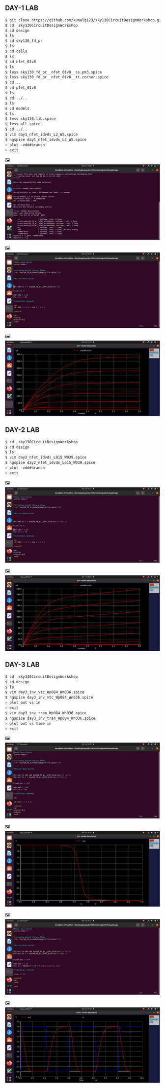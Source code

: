 ## DAY-1 LAB
```bash
$ git clone https://github.com/kunalg123/sky130CircuitDesignWorkshop.git
$ cd  sky130CircuitDesignWorkshop
$ cd design
$ ls
$ cd sky130_fd_pr
$ ls 
$ cd cells
$ ls 
$ cd nfet_01v8
$ ls
$ less sky130_fd_pr__nfet_01v8__ss.pm3.spice
$ less sky130_fd_pr__nfet_01v8__tt.corner.spice
$ cd ..
$ cd pfet_01v8
$ ls
$ cd ../..
$ ls
$ cd models
$ ls
$ less sky130.lib.spice 
$ less all.spice
$ cd ../..
$ vim day1_nfet_idvds_L2_W5.spice
$ ngspice day1_nfet_idvds_L2_W5.spice
> plot -vdd#branch
> exit
```
🖼️
![ngspice](https://github.com/khajamufaqqamuddin-pixel/KMU-From-RTL-to-Reality/blob/main/Week-4/Lab/ngspice.jpeg)


🖼️
![vim day1](https://github.com/khajamufaqqamuddin-pixel/KMU-From-RTL-to-Reality/blob/main/Week-4/Lab/vim%20day1.png)


🖼️
![day1 nfet idvds op](https://github.com/khajamufaqqamuddin-pixel/KMU-From-RTL-to-Reality/blob/main/Week-4/Lab/day1%20nfet%20idvds%20op.jpeg)






## DAY-2 LAB
```bash
$ cd  sky130CircuitDesignWorkshop
$ cd design
$ ls
$ vim day2_nfet_idvds_L015_W039.spice
$ ngspice day2_nfet_idvds_L015_W039.spice
> plot -vdd#branch
> exit
```
🖼️
![vim day2](https://github.com/khajamufaqqamuddin-pixel/KMU-From-RTL-to-Reality/blob/main/Week-4/Lab/vim%20day2.png)



🖼️
![day2 nfet idvds](https://github.com/khajamufaqqamuddin-pixel/KMU-From-RTL-to-Reality/blob/main/Week-4/Lab/day2%20nfet%20idvds.jpeg)








## DAY-3 LAB
```bash
$ cd  sky130CircuitDesignWorkshop
$ cd design
$ ls
$ vim day3_inv_vtc_Wp084_Wn036.spice
$ ngspice day3_inv_vtc_Wp084_Wn036.spice
> plot out vs in
> exit	
$ vim day3_inv_tran_Wp084_Wn036.spice 
$ ngspice day3_inv_tran_Wp084_Wn036.spice 
> plot out vs time in
> exit
```

🖼️
![vim day3](https://github.com/khajamufaqqamuddin-pixel/KMU-From-RTL-to-Reality/blob/main/Week-4/Day-3/Lab/vim%20day3.png)



🖼️
![day3 inv vtc](https://github.com/khajamufaqqamuddin-pixel/KMU-From-RTL-to-Reality/blob/main/Week-4/Day-3/Lab/day3%20inv%20vtc.jpeg)



🖼️
![vim day3 tran](https://github.com/khajamufaqqamuddin-pixel/KMU-From-RTL-to-Reality/blob/main/Week-4/Day-3/Lab/vim%20day3%20tran.png)




🖼️
![day3 inv tran](https://github.com/khajamufaqqamuddin-pixel/KMU-From-RTL-to-Reality/blob/main/Week-4/Day-3/Lab/day3%20inv%20tran.jpeg)

